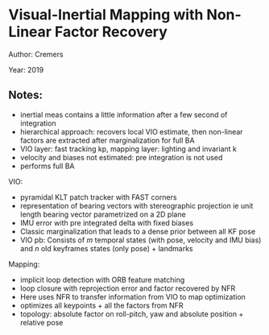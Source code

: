 # Visual-Inertial Mapping with Non-Linear Factor Recovery

Author: Cremers

Year: 2019

Notes:
---

* inertial meas contains a little information after a few second of integration
* hierarchical approach: recovers local VIO estimate, then non-linear factors are extracted after marginalization for full BA
* VIO layer: fast tracking kp, mapping layer: lighting and invariant k
* velocity and biases not estimated: pre integration is not used
* performs full BA 

VIO:

* pyramidal KLT patch tracker with FAST corners
* representation of bearing vectors with stereographic projection ie unit length bearing vector parametrized on a 2D plane
* IMU error with pre integrated delta with fixed biases 
* Classic marginalization that leads to a dense prior between all KF pose
* VIO pb: Consists of $m$ temporal states (with pose, velocity and IMU bias) and $n$ old keyframes states (only pose) + landmarks  

Mapping:

* implicit loop detection with ORB feature matching
* loop closure with reprojection error and factor recovered by NFR
* Here uses NFR to transfer information from VIO to map optimization
* optimizes all keypoints + all the factors from NFR
* topology: absolute factor on roll-pitch, yaw and absolute position + relative pose



